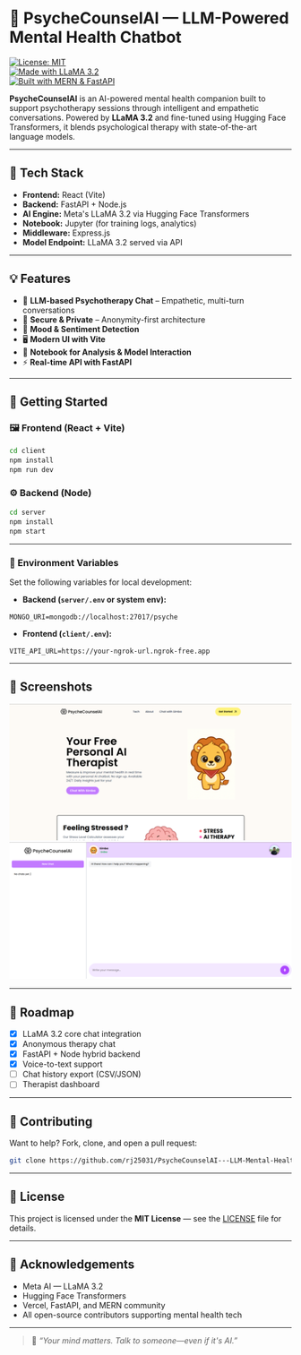 
# 🧠 PsycheCounselAI — LLM-Powered Mental Health Chatbot

[![License: MIT](https://img.shields.io/badge/License-MIT-green.svg)](LICENSE)  
[![Made with LLaMA 3.2](https://img.shields.io/badge/LLM-LLaMA%203.2-blue)](https://huggingface.co)  
[![Built with MERN & FastAPI](https://img.shields.io/badge/Stack-MERN%20%2B%20FastAPI-lightgrey)](#tech-stack)

**PsycheCounselAI** is an AI-powered mental health companion built to support psychotherapy sessions through intelligent and empathetic conversations. Powered by **LLaMA 3.2** and fine-tuned using Hugging Face Transformers, it blends psychological therapy with state-of-the-art language models.

---

## 🧩 Tech Stack

- **Frontend:** React (Vite)  
- **Backend:** FastAPI + Node.js  
- **AI Engine:** Meta's LLaMA 3.2 via Hugging Face Transformers  
- **Notebook:** Jupyter (for training logs, analytics)  
- **Middleware:** Express.js  
- **Model Endpoint:** LLaMA 3.2 served via API  

---

## 💡 Features

- 🧠 **LLM-based Psychotherapy Chat** – Empathetic, multi-turn conversations  
- 🔐 **Secure & Private** – Anonymity-first architecture  
- 🧘 **Mood & Sentiment Detection**  
- 🖥️ **Modern UI with Vite**  
- 📔 **Notebook for Analysis & Model Interaction**  
- ⚡ **Real-time API with FastAPI**  

---

## 🚀 Getting Started

### 🖼️ Frontend (React + Vite)

```bash
cd client
npm install
npm run dev
```

### ⚙️ Backend (Node)

```bash
cd server
npm install
npm start
```

---

### 🔑 Environment Variables

Set the following variables for local development:

- **Backend (`server/.env` or system env):**

```env
MONGO_URI=mongodb://localhost:27017/psyche
```

- **Frontend (`client/.env`):**

```env
VITE_API_URL=https://your-ngrok-url.ngrok-free.app
```

---

## 📸 Screenshots

![Home UI](/client/public/homess.png)
![Chat UI](/client/public/chatss.png)

---

## 📌 Roadmap

- [x] LLaMA 3.2 core chat integration  
- [x] Anonymous therapy chat  
- [x] FastAPI + Node hybrid backend  
- [x] Voice-to-text support  
- [ ] Chat history export (CSV/JSON)  
- [ ] Therapist dashboard  

---

## 🤝 Contributing

Want to help? Fork, clone, and open a pull request:

```bash
git clone https://github.com/rj25031/PsycheCounselAI---LLM-Mental-Health-Chatbot.git
```

---

## 📄 License

This project is licensed under the **MIT License** — see the [LICENSE](LICENSE) file for details.

---

## 🙏 Acknowledgements

- Meta AI — LLaMA 3.2  
- Hugging Face Transformers  
- Vercel, FastAPI, and MERN community  
- All open-source contributors supporting mental health tech  

---

> 🧘 _“Your mind matters. Talk to someone—even if it's AI.”_
